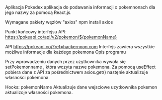 
Aplikacja Pokedex aplikacja do podawania informacji o pokemnonach dla jego nazwy za pomocą React.js.

Wymagane pakiety węzłów "axios" npm install axios


Punkt końcowy interfejsu API: https://pokeapi.co/api/v2/pokemon/${pokemonName}

API https://pokeapi.co/?ref=hackernoon.com Interfejs zawiera wszystkie możliwe informacje dla każdego pokemona
Opis programu


Przy wprowadzeniu danych przez użytkownika wywoła się setPokemonname , która wczyta nazwe  pokemona.
Za pomocą useEffect pobiera dane z API za pośrednictwem axios.get() nastęnie aktualizuje własności 
pokemona.

Hooks:
pokemonName Aktualizuje dane wejsciowe uzytkownika
pokemon aktualizoje własności pokemona.




